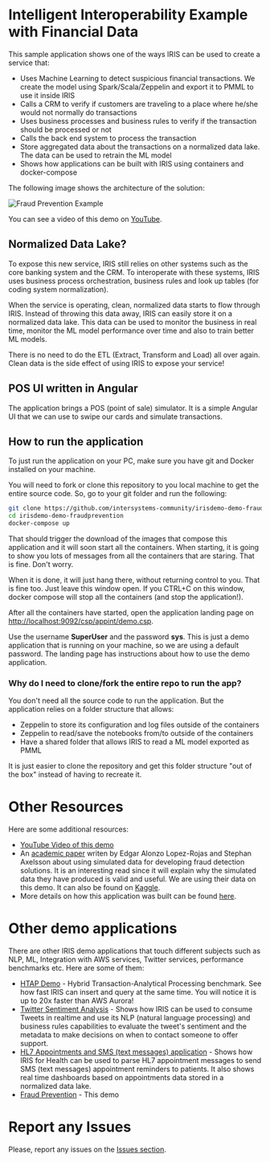 # Intelligent Interoperability Example with Financial Data

This sample application shows one of the ways IRIS can be used to create a service that:
- Uses Machine Learning to detect suspicious financial transactions. We create the model using Spark/Scala/Zeppelin and export it to PMML to use it inside IRIS
- Calls a CRM to verify if customers are traveling to a place where he/she would not normally do transactions
- Uses business processes and business rules to verify if the transaction should be processed or not
- Calls the back end system to process the transaction
- Store aggregated data about the transactions on a normalized data lake. The data can be used to retrain the ML model
- Shows how applications can be built with IRIS using containers and docker-compose

The following image shows the architecture of the solution:

![Fraud Prevention Example](https://raw.githubusercontent.com/intersystems-community/irisdemo-demo-fraudprevention/master/README.png?raw=true)

You can see a video of this demo on [YouTube](https://youtu.be/hsQPiKXJlX8).

## Normalized Data Lake?
To expose this new service, IRIS still relies on other systems such as the core banking system and the CRM. To interoperate with these systems, IRIS uses business process orchestration, business rules and look up tables (for coding system normalization). 

When the service is operating, clean, normalized data starts to flow through IRIS. Instead of throwing this data away, IRIS can easily store it on a normalized data lake. This data can be used to monitor the business in real time, monitor the ML model performance over time and also to train better ML models.

There is no need to do the ETL (Extract, Transform and Load) all over again. Clean data is the side effect of using IRIS to expose your service!

## POS UI written in Angular

The application brings a POS (point of sale) simulator. It is a simple Angular UI that we can use to swipe our cards and simulate transactions.  

## How to run the application

To just run the application on your PC, make sure you have git and Docker installed on your machine.

You will need to fork or clone this repository to you local machine to get the entire source code. So, go to your git folder and run the following:

```bash
git clone https://github.com/intersystems-community/irisdemo-demo-fraudprevention
cd irisdemo-demo-fraudprevention
docker-compose up
```

That should trigger the download of the images that compose this application and it will soon start all the containers. When starting, it is going to show you lots of messages from all the containers that are staring. That is fine. Don't worry.

When it is done, it will just hang there, without returning control to you. That is fine too. Just leave this window open. If you CTRL+C on this window, docker compose will stop all the containers (and stop the application!).

After all the containers have started, open the application landing page on [http://localhost:9092/csp/appint/demo.csp](http://localhost:9092/csp/appint/demo.csp).

Use the username **SuperUser** and the password **sys**. This is just a demo application that is running on your machine, so we are using a default password. The landing page has instructions about how to use the demo application.

### Why do I need to clone/fork the entire repo to run the app?

You don't need all the source code to run the application. But the application relies on a folder structure that allows:
* Zeppelin to store its configuration and log files outside of the containers
* Zeppelin to read/save the notebooks from/to outside of the containers
* Have a shared folder that allows IRIS to read a ML model exported as PMML

It is just easier to clone the repository and get this folder structure "out of the box" instead of having to recreate it.

# Other Resources

Here are some additional resources:
* [YouTube Video of this demo](https://youtu.be/hsQPiKXJlX8)
* An [academic paper](https://www.researchgate.net/publication/265736405_BankSim_A_Bank_Payment_Simulation_for_Fraud_Detection_Research) writen by Edgar Alonzo Lopez-Rojas and Stephan Axelsson about using simulated data for developing fraud detection solutions. It is an interesting read since it will explain why the simulated data they have produced is valid and useful. We are using their data on this demo. It can also be found on [Kaggle](https://www.kaggle.com/ntnu-testimon/banksim1).
* More details on how this application was built can be found [here](Building_the_Demo.md).

# Other demo applications

There are other IRIS demo applications that touch different subjects such as NLP, ML, Integration with AWS services, Twitter services, performance benchmarks etc. Here are some of them:
* [HTAP Demo](https://github.com/intersystems-community/irisdemo-demo-htap) - Hybrid Transaction-Analytical Processing benchmark. See how fast IRIS can insert and query at the same time. You will notice it is up to 20x faster than AWS Aurora!
* [Twitter Sentiment Analysis](https://github.com/intersystems-community/irisdemo-demo-twittersentiment) - Shows how IRIS can be used to consume Tweets in realtime and use its NLP (natural language processing) and business rules capabilities to evaluate the tweet's sentiment and the metadata to make decisions on when to contact someone to offer support.
* [HL7 Appointments and SMS (text messages) application](https://github.com/intersystems-community/irisdemo-demo-appointmentsms) -  Shows how IRIS for Health can be used to parse HL7 appointment messages to send SMS (text messages) appointment reminders to patients. It also shows real time dashboards based on appointments data stored in a normalized data lake.
* [Fraud Prevention](https://github.com/intersystems-community/irisdemo-demo-fraudprevention) - This demo

# Report any Issues

Please, report any issues on the [Issues section](https://github.com/intersystems-community/irisdemo-demo-htap/issues).
